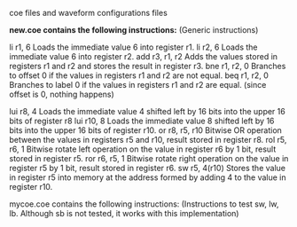 coe files and waveform configurations files

**new.coe contains the following instructions:**
(Generic instructions)

li r1, 6   Loads the immediate value 6 into register r1.
li r2, 6   Loads the immediate value 6 into register r2.
add r3, r1, r2  Adds the values stored in registers r1 and r2 and stores the result in register r3.
bne r1, r2, 0   Branches to offset 0 if the values in registers r1 and r2 are not equal.
beq r1, r2, 0  Branches to label 0 if the values in registers r1 and r2 are equal. (since offset is 0, nothing happens)

lui r8, 4  Loads the immediate value 4 shifted left by 16 bits into the upper 16 bits of register r8
lui r10, 8   Loads the immediate value 8 shifted left by 16 bits into the upper 16 bits of register r10.
or r8, r5, r10   Bitwise OR operation between the values in registers r5 and r10, result stored in register r8.
rol r5, r6, 1  Bitwise rotate left operation on the value in register r6 by 1 bit, result stored in register r5.
ror r6, r5, 1  Bitwise rotate right operation on the value in register r5 by 1 bit, result stored in register r6.
sw r5, 4(r10)   Stores the value in register r5 into memory at the address formed by adding 4 to the value in register r10.




mycoe.coe contains the following instructions:
(Instructions to test sw, lw, lb. Although sb is not tested, it works with this implementation) 

